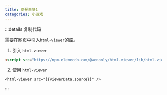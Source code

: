 ```yaml
---
title: 钢琴白块1
categories: 小游戏
---
```


<script setup>
import { HtmlViewer } from '@wenonly/html-viewer'
import viewerData from './index.html?viewer';
</script>

<html-viewer :src="viewerData.source"  iframeHeight="calc(100vh - 451px)"/>

:::details 复制代码

需要在网页中引入`html-viewer`的库。

1. 引入 `html-viewer`

```html
<script src="https://npm.elemecdn.com/@wenonly/html-viewer/lib/html-viewer.umd.js"></script>
```

2. 使用 `html-viewer`

```html-vue
<html-viewer src="{{viewerData.source}}" />
```

:::


